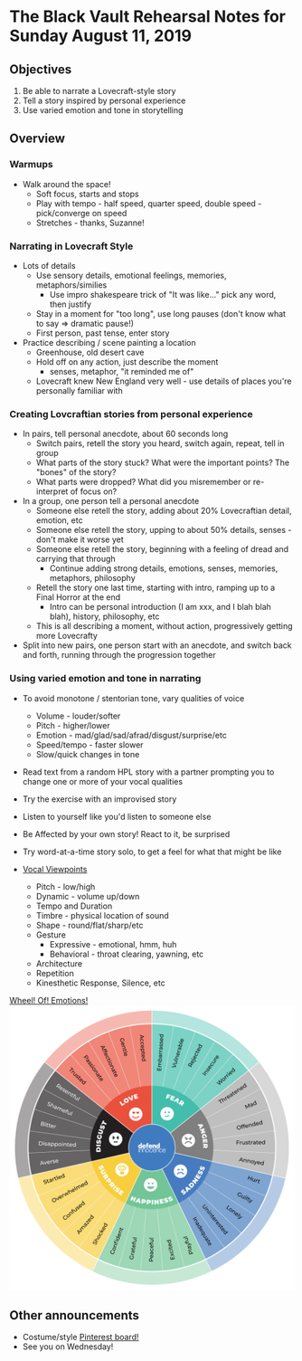 # The Black Vault Rehearsal Notes for Sunday August 11, 2019

## Objectives

1. Be able to narrate a Lovecraft-style story
2. Tell a story inspired by personal experience
3. Use varied emotion and tone in storytelling

## Overview

### Warmups

* Walk around the space!
  * Soft focus, starts and stops
  * Play with tempo - half speed, quarter speed, double speed - pick/converge on speed
  * Stretches - thanks, Suzanne!

### Narrating in Lovecraft Style

* Lots of details
  * Use sensory details, emotional feelings, memories, metaphors/similies
    * Use impro shakespeare trick of "It was like..." pick any word, then justify
  * Stay in a moment for "too long", use long pauses (don't know what to say => dramatic pause!)
  * First person, past tense, enter story
* Practice describing / scene painting a location
  * Greenhouse, old desert cave
  * Hold off on any action, just describe the moment
    - senses, metaphor, "it reminded me of"
  * Lovecraft knew New England very well - use details of places you're personally familiar with

### Creating Lovcraftian stories from personal experience

* In pairs, tell personal anecdote, about 60 seconds long
  * Switch pairs, retell the story you heard, switch again, repeat, tell in group
  * What parts of the story stuck? What were the important points? The "bones" of the story?
  * What parts were dropped? What did you misremember or re-interpret of focus on?
* In a group, one person tell a personal anecdote
  * Someone else retell the story, adding about 20% Lovecraftian detail, emotion, etc
  * Someone else retell the story, upping to about 50% details, senses - don't make it worse yet
  * Someone else retell the story, beginning with a feeling of dread and carrying that through
    * Continue adding strong details, emotions, senses, memories, metaphors, philosophy
  * Retell the story one last time, starting with intro, ramping up to a Final Horror at the end
    * Intro can be personal introduction (I am xxx, and I blah blah blah), history, philosophy, etc
  * This is all describing a moment, without action, progressively getting more Lovecrafty
* Split into new pairs, one person start with an anecdote, and switch back and forth, running through the progression together

### Using varied emotion and tone in narrating

* To avoid monotone / stentorian tone, vary qualities of voice 
  * Volume - louder/softer
  * Pitch - higher/lower
  * Emotion - mad/glad/sad/afrad/disgust/surprise/etc
  * Speed/tempo - faster slower
  * Slow/quick changes in tone
* Read text from a random HPL story with a partner prompting you to change one or more of your vocal qualities
* Try the exercise with an improvised story
* Listen to yourself like you'd listen to someone else
* Be Affected by your own story! React to it, be surprised
* Try word-at-a-time story solo, to get a feel for what that might be like

* [Vocal Viewpoints](../assets/VocalViewpoints.pdf)
  * Pitch - low/high
  * Dynamic - volume up/down
  * Tempo and Duration
  * Timbre - physical location of sound
  * Shape - round/flat/sharp/etc
  * Gesture
    * Expressive - emotional, hmm, huh
    * Behavioral - throat clearing, yawning, etc
  * Architecture
  * Repetition
  * Kinesthetic Response, Silence, etc

[Wheel! Of! Emotions!](../assets/EmotionWheel.png)
![Emotion Wheel](../assets/EmotionWheel.png)

## Other announcements

* Costume/style [Pinterest board!](https://pin.it/cqz5kqjkbpq6tp)
* See you on Wednesday!
